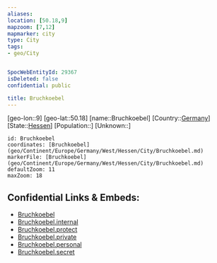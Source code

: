 ```yaml
---
aliases: 
location: [50.18,9]
mapzoom: [7,12] 
mapmarker: city 
type: City
tags:
- geo/City


SpocWebEntityId: 29367
isDeleted: false
confidential: public

title: Bruchkoebel
---
```

[geo-lon::9]
[geo-lat::50.18]
[name::Bruchkoebel]
[Country::[Germany](geo/Continent/Europe/Germany.md)]
[State::[Hessen](geo/Continent/Europe/Germany/West/Hessen.md)]
[Population::]
[Unknown::]


```leaflet
id: Bruchkoebel
coordinates: [Bruchkoebel](geo/Continent/Europe/Germany/West/Hessen/City/Bruchkoebel.md)
markerFile: [Bruchkoebel](geo/Continent/Europe/Germany/West/Hessen/City/Bruchkoebel.md)
defaultZoom: 11 
maxZoom: 18
```


## Confidential Links & Embeds: 
- [Bruchkoebel](../../../../../../../../_public/geo/Continent/Europe/Germany/West/Hessen/City/Bruchkoebel.md) 
- [Bruchkoebel.internal](../../../../../../../../_internal/geo/Continent/Europe/Germany/West/Hessen/City/Bruchkoebel.internal.md) 
- [Bruchkoebel.protect](../../../../../../../../_protect/geo/Continent/Europe/Germany/West/Hessen/City/Bruchkoebel.protect.md) 
- [Bruchkoebel.private](../../../../../../../../_private/geo/Continent/Europe/Germany/West/Hessen/City/Bruchkoebel.private.md) 
- [Bruchkoebel.personal](../../../../../../../../_personal/geo/Continent/Europe/Germany/West/Hessen/City/Bruchkoebel.personal.md) 
- [Bruchkoebel.secret](../../../../../../../../_secret/geo/Continent/Europe/Germany/West/Hessen/City/Bruchkoebel.secret.md) 
